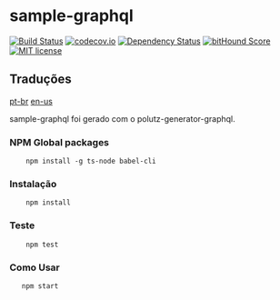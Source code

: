 # sample-graphql

[![Build Status](https://travis-ci.org/alanmarcell/sample-graphql.svg)](https://travis-ci.org/alanmarcell/sample-graphql)
[![codecov.io](http://codecov.io/github/alanmarcell/sample-graphql/coverage.svg)](http://codecov.io/github/alanmarcell/sample-graphql)
[![Dependency Status](https://gemnasium.com/alanmarcell/sample-graphql.svg)](https://gemnasium.com/alanmarcell/sample-graphql)
[![bitHound Score](https://www.bithound.io/github/gotwarlost/istanbul/badges/score.svg)](https://www.bithound.io/github/alanmarcell/sample-graphql)
[![MIT license](http://img.shields.io/badge/license-MIT-brightgreen.svg)](http://opensource.org/licenses/MIT)

## Traduções
[pt-br](https://github.com/alanmarcell/sample-graphql/blob/master/README.pt-br.md)
[en-us](https://github.com/alanmarcell/sample-graphql/blob/master/README.md)

sample-graphql foi gerado com o polutz-generator-graphql.


### NPM Global packages
```
    npm install -g ts-node babel-cli
```

### Instalação
```
    npm install   
```

### Teste
```
    npm test
```

### Como Usar
```
   npm start

```
